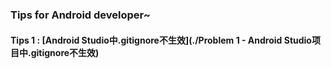 ### Tips for Android developer~

#### Tips 1 : [Android Studio中.gitignore不生效](./Problem 1 - Android Studio项目中.gitignore不生效)

